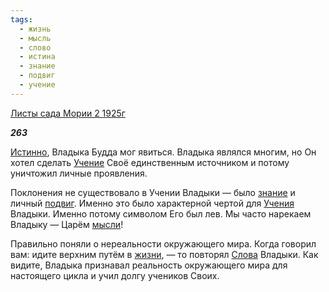 ```yaml
---
tags:
  - жизнь
  - мысль
  - слово
  - истина
  - знание
  - подвиг
  - учение
---
```

[Листы сада Мории 2 1925г](https://127.0.0.1:4002/agni/1925)

___263___

[Истинно](../../../tags/#истина), Владыка Будда мог явиться. Владыка являлся многим, но Он хотел сделать [Учение](../../../tags/#учение) Своё единственным источником и потому уничтожил личные проявления.   

Поклонения не существовало в Учении Владыки — было [знание](../../../tags/#знание) и личный [подвиг](../../../tags/#подвиг). Именно это было характерной чертой для [Учения](../../../tags/#учение) Владыки. Именно потому символом Его был лев. Мы часто нарекаем Владыку — Царём [мысли](../../../tags/#мысль)!   

Правильно поняли о нереальности окружающего мира. Когда говорил вам: идите верхним путём в [жизни](../../../tags/#жизнь), — то повторял [Слова](../../../tags/#слово) Владыки. Как видите, Владыка признавал реальность окружающего мира для настоящего цикла и учил долгу учеников Своих.   

